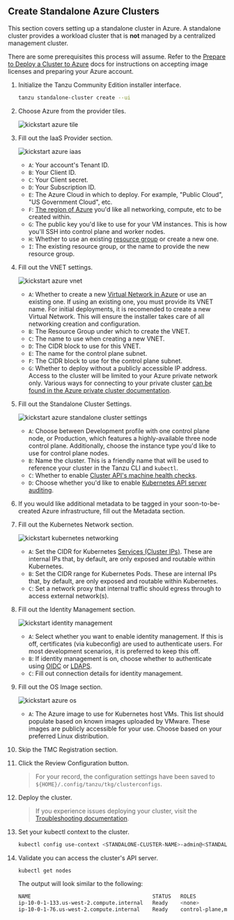 ## Create Standalone Azure Clusters

This section covers setting up a standalone cluster in Azure. A standalone cluster provides a workload cluster that is **not** managed by a centralized management cluster.

There are some prerequisites this process will assume. Refer to the
[Prepare to Deploy a Cluster to Azure](../azure-mgmt) docs for instructions on
accepting image licenses and preparing your Azure account.

1. Initialize the Tanzu Community Edition installer interface.

    ```sh
    tanzu standalone-cluster create --ui
    ```

1. Choose Azure from the provider tiles.

    ![kickstart azure tile](/docs/img/kickstart-azure-tile.png)

1. Fill out the IaaS Provider section.

    ![kickstart azure iaas](/docs/img/kickstart-azure-iaas.png)

    * `A`: Your account's Tenant ID.
    * `B`: Your Client ID.
    * `C`: Your Client secret.
    * `D`: Your Subscription ID.
    * `E`: The Azure Cloud in which to deploy. For example, "Public Cloud", "US
      Government Cloud", etc.
    * `F`: [The region of
      Azure](https://azure.microsoft.com/en-us/global-infrastructure/geographies/#geographies)
      you'd like all networking, compute, etc to be created within.
    * `G`: The public key you'd like to use for your VM instances. This is how
      you'll SSH into control plane and worker nodes.
    * `H`: Whether to use an existing
      [resource group](https://docs.microsoft.com/en-us/azure/azure-resource-manager/management/manage-resource-groups-portal#what-is-a-resource-group)
      or create a new one.
    * `I`: The existing resource group, or the name to provide the new resource group.

1. Fill out the VNET settings.

    <!-- TODO: Swap image with resolution of https://github.com/vmware-tanzu/community-edition/issues/1886 -->
    ![kickstart azure vnet](/docs/img/kickstart-azure-vnet.png)

    * `A`: Whether to create a new
      [Virtual Network in Azure](https://docs.microsoft.com/en-us/azure/virtual-network/virtual-networks-overview)
      or use an existing one.
      If using an existing one, you must provide its VNET name. For initial
      deployments, it is recomended to create a new Virtual Network. This will
      ensure the installer takes care of all networking creation and configuration.
    * `B`: The Resource Group under which to create the VNET.
    * `C`: The name to use when creating a new VNET.
    * `D`: The CIDR block to use for this VNET.
    * `E`: The name for the control plane subnet.
    * `F`: The CIDR block to use for the control plane subnet.
    * `G`: Whether to deploy without a publicly accessible IP address.
      Access to the cluster will be limited to your Azure private network only.
      Various ways for connecting to your private cluster
      [can be found in the Azure private cluster
      documentation](https://docs.microsoft.com/en-us/azure/aks/private-clusters#options-for-connecting-to-the-private-cluster).

1. Fill out the Standalone Cluster Settings.

    ![kickstart azure standalone cluster settings](/docs/img/kickstart-azure-sa-cluster.png)

    * `A`: Choose between Development profile with one control plane node, or
      Production, which features a highly-available three node control plane.
      Additionally, choose the instance type you'd like to use for control plane nodes.
    * `B`: Name the cluster. This is a friendly name that will be used to
      reference your cluster in the Tanzu CLI and `kubectl`.
    * `C`: Whether to enable [Cluster API's machine health
      checks](https://cluster-api.sigs.k8s.io/tasks/healthcheck.html).
    * `D`: Choose whether you'd like to enable [Kubernetes API server
      auditing](https://kubernetes.io/docs/tasks/debug-application-cluster/audit/).

1. If you would like additional metadata to be tagged in your soon-to-be-created
   Azure infrastructure, fill out the Metadata section.

1. Fill out the Kubernetes Network section.

    ![kickstart kubernetes networking](/docs/img/kickstart-azure-network.png)

    * `A`: Set the CIDR for Kubernetes [Services (Cluster
      IPs)](https://kubernetes.io/docs/concepts/services-networking/service/).
These are internal IPs that, by default, are only exposed and routable within
Kubernetes.
    * `B`: Set the CIDR range for Kubernetes Pods. These are internal IPs that, by
      default, are only exposed and routable within Kubernetes.
    * `C`: Set a network proxy that internal traffic should egress through to
      access external network(s).

1. Fill out the Identity Management section.

    ![kickstart identity management](/docs/img/kickstart-identity.png)

    * `A`: Select whether you want to enable identity management. If this is
      off, certificates (via kubeconfig) are used to authenticate users. For
      most development scenarios, it is preferred to keep this off.
    * `B`: If identity management is on, choose whether to authenticate using
      [OIDC](https://openid.net/connect/) or [LDAPS](https://ldap.com).
    * `C`: Fill out connection details for identity management.

1. Fill out the OS Image section.

    ![kickstart azure os](/docs/img/kickstart-azure-os.png)

    * `A`: The Azure image to use for Kubernetes host VMs. This list should
      populate based on known images uploaded by VMware.
      These images are publicly accessible for your use. Choose
      based on your preferred Linux distribution.

1. Skip the TMC Registration section.

1. Click the Review Configuration button.

    > For your record, the configuration settings have been saved to
    > `${HOME}/.config/tanzu/tkg/clusterconfigs`.

1. Deploy the cluster.

    > If you experience issues deploying your cluster, visit the [Troubleshooting
    > documentation](../tsg-bootstrap).

1. Set your kubectl context to the cluster.

    ```sh
    kubectl config use-context <STANDALONE-CLUSTER-NAME>-admin@<STANDALONE-CLUSTER-NAME>
    ```

1. Validate you can access the cluster's API server.

    ```sh
    kubectl get nodes
    ```

    The output will look similar to the following:

    ```sh
    NAME                                       STATUS   ROLES                  AGE    VERSION
    ip-10-0-1-133.us-west-2.compute.internal   Ready    <none>                 123m   v1.20.1+vmware.2
    ip-10-0-1-76.us-west-2.compute.internal    Ready    control-plane,master   125m   v1.20.1+vmware.2
    ```
